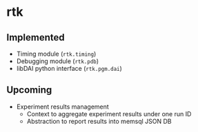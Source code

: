 # rtk

## Implemented
* Timing module (`rtk.timing`)
* Debugging module (`rtk.pdb`)
* libDAI python interface (`rtk.pgm.dai`)

## Upcoming
* Experiment results management
  * Context to aggregate experiment results under one run ID
  * Abstraction to report results into memsql JSON DB
